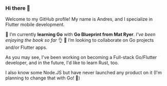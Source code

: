 ### Hi there 👋

Welcome to my GitHub profile! My name is Andres, and I specialize in Flutter mobile development.

🌱 I’m currently **learning Go** with **Go Blueprint from Mat Ryer**. *I've been enjoying the book so far* 👌
👯 I’m looking to collaborate on Go projects and/or Flutter apps. 

As you may see, I've been working on becoming a Full-stack Go/Flutter developer, and in the future, I'd like to learn Rust, too.

I also know some Node.JS but have never launched any product on it (I'm planning to change that with Go! 🙌)
<!--
**andrespd99/andrespd99** is a ✨ _special_ ✨ repository because its `README.md` (this file) appears on your GitHub profile.

Here are some ideas to get you started:

- 🔭 I’m currently working on ...
- 🌱 I’m currently learning ...
- 👯 I’m looking to collaborate on ...
- 🤔 I’m looking for help with ...
- 💬 Ask me about ...
- 📫 How to reach me: ...
- 😄 Pronouns: ...
- ⚡ Fun fact: ...
-->
